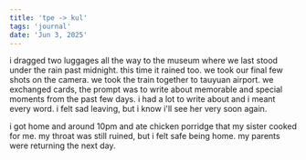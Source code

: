 ```yaml
---
title: 'tpe -> kul'
tags: 'journal'
date: 'Jun 3, 2025'
---
```


i dragged two luggages all the way to the museum where we last stood under the rain past midnight. this time it rained too. we took our final few shots on the camera. we took the train together to tauyuan airport. we exchanged cards, the prompt was to write about memorable and special moments from the past few days. i had a lot to write about and i meant every word. i felt sad leaving, but i know i'll see her very soon again.

i got home and around 10pm and ate chicken porridge that my sister cooked for me. my throat was still ruined, but i felt safe being home. my parents were returning the next day.
